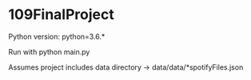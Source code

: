 # 109FinalProject

Python version: python=3.6.*

Run with python main.py

Assumes project includes data directory -> data/data/*spotifyFiles.json